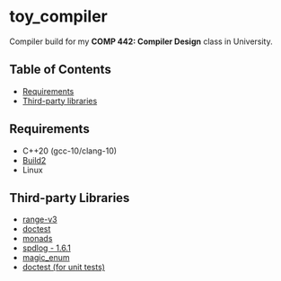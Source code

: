 # toy_compiler

Compiler build for my **COMP 442: Compiler Design** class in University.

## Table of Contents

* [Requirements](#Requirements)
* [Third-party libraries](#Third-party-libraries)

## Requirements

* C++20 (gcc-10/clang-10)
* [Build2](https://build2.org/)
* Linux

## Third-party Libraries

* [range-v3](https://github.com/ericniebler/range-v3)
* [doctest](https://github.com/onqtam/doctest)
* [monads](https://github.com/Wmbat/monads)
* [spdlog - 1.6.1](https://github.com/gabime/spdlog)
* [magic_enum](https://github.com/Neargye/magic_enum)
* [doctest (for unit tests)](https://github.com/onqtam/doctest)
